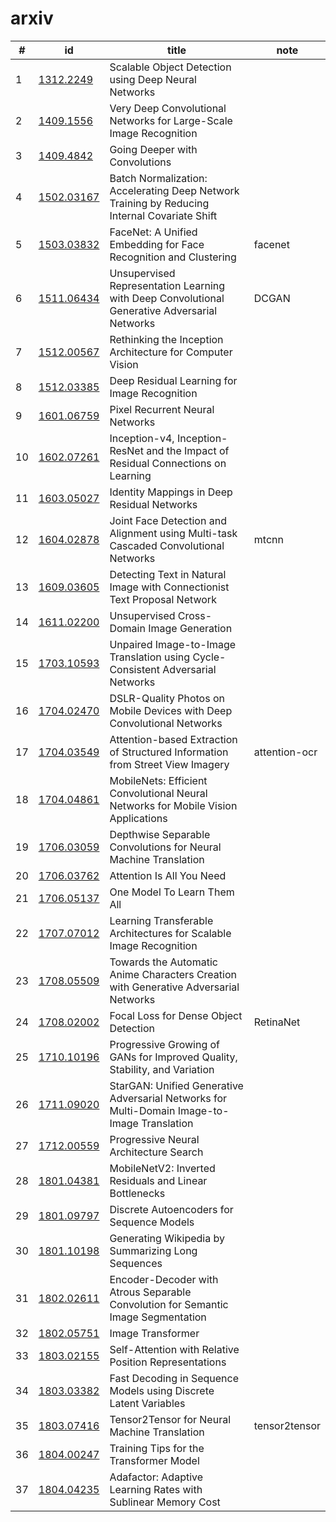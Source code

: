 
# arxiv

|#|id|title|note|
|-|-|-|-|
|1|[1312.2249](http://cn.arxiv.org/abs/1312.2249)|Scalable Object Detection using Deep Neural Networks||
|2|[1409.1556](http://cn.arxiv.org/abs/1409.1556)|Very Deep Convolutional Networks for Large-Scale Image Recognition||
|3|[1409.4842](http://cn.arxiv.org/abs/1409.4842)|Going Deeper with Convolutions||
|4|[1502.03167](http://cn.arxiv.org/abs/1502.03167)|Batch Normalization: Accelerating Deep Network Training by Reducing  Internal Covariate Shift||
|5|[1503.03832](http://cn.arxiv.org/abs/1503.03832)|FaceNet: A Unified Embedding for Face Recognition and Clustering|facenet|
|6|[1511.06434](http://cn.arxiv.org/abs/1511.06434)|Unsupervised Representation Learning with Deep Convolutional Generative  Adversarial Networks|DCGAN|
|7|[1512.00567](http://cn.arxiv.org/abs/1512.00567)|Rethinking the Inception Architecture for Computer Vision||
|8|[1512.03385](http://cn.arxiv.org/abs/1512.03385)|Deep Residual Learning for Image Recognition||
|9|[1601.06759](http://cn.arxiv.org/abs/1601.06759)|Pixel Recurrent Neural Networks||
|10|[1602.07261](http://cn.arxiv.org/abs/1602.07261)|Inception-v4, Inception-ResNet and the Impact of Residual Connections on  Learning||
|11|[1603.05027](http://cn.arxiv.org/abs/1603.05027)|Identity Mappings in Deep Residual Networks||
|12|[1604.02878](http://cn.arxiv.org/abs/1604.02878)|Joint Face Detection and Alignment using Multi-task Cascaded  Convolutional Networks|mtcnn|
|13|[1609.03605](http://cn.arxiv.org/abs/1609.03605)|Detecting Text in Natural Image with Connectionist Text Proposal Network||
|14|[1611.02200](http://cn.arxiv.org/abs/1611.02200)|Unsupervised Cross-Domain Image Generation||
|15|[1703.10593](http://cn.arxiv.org/abs/1703.10593)|Unpaired Image-to-Image Translation using Cycle-Consistent Adversarial  Networks||
|16|[1704.02470](http://cn.arxiv.org/abs/1704.02470)|DSLR-Quality Photos on Mobile Devices with Deep Convolutional Networks||
|17|[1704.03549](http://cn.arxiv.org/abs/1704.03549)|Attention-based Extraction of Structured Information from Street View  Imagery|attention-ocr|
|18|[1704.04861](http://cn.arxiv.org/abs/1704.04861)|MobileNets: Efficient Convolutional Neural Networks for Mobile Vision  Applications||
|19|[1706.03059](http://cn.arxiv.org/abs/1706.03059)|Depthwise Separable Convolutions for Neural Machine Translation||
|20|[1706.03762](http://cn.arxiv.org/abs/1706.03762)|Attention Is All You Need||
|21|[1706.05137](http://cn.arxiv.org/abs/1706.05137)|One Model To Learn Them All||
|22|[1707.07012](http://cn.arxiv.org/abs/1707.07012)|Learning Transferable Architectures for Scalable Image Recognition||
|23|[1708.05509](http://cn.arxiv.org/abs/1708.05509)|Towards the Automatic Anime Characters Creation with Generative  Adversarial Networks||
|24|[1708.02002](http://cn.arxiv.org/abs/1708.02002)|Focal Loss for Dense Object Detection|RetinaNet|
|25|[1710.10196](http://cn.arxiv.org/abs/1710.10196)|Progressive Growing of GANs for Improved Quality, Stability, and  Variation||
|26|[1711.09020](http://cn.arxiv.org/abs/1711.09020)|StarGAN: Unified Generative Adversarial Networks for Multi-Domain  Image-to-Image Translation||
|27|[1712.00559](http://cn.arxiv.org/abs/1712.00559)|Progressive Neural Architecture Search||
|28|[1801.04381](http://cn.arxiv.org/abs/1801.04381)|MobileNetV2: Inverted Residuals and Linear Bottlenecks||
|29|[1801.09797](http://cn.arxiv.org/abs/1801.09797)|Discrete Autoencoders for Sequence Models||
|30|[1801.10198](http://cn.arxiv.org/abs/1801.10198)|Generating Wikipedia by Summarizing Long Sequences||
|31|[1802.02611](http://cn.arxiv.org/abs/1802.02611)|Encoder-Decoder with Atrous Separable Convolution for Semantic Image  Segmentation||
|32|[1802.05751](http://cn.arxiv.org/abs/1802.05751)|Image Transformer||
|33|[1803.02155](http://cn.arxiv.org/abs/1803.02155)|Self-Attention with Relative Position Representations||
|34|[1803.03382](http://cn.arxiv.org/abs/1803.03382)|Fast Decoding in Sequence Models using Discrete Latent Variables||
|35|[1803.07416](http://cn.arxiv.org/abs/1803.07416)|Tensor2Tensor for Neural Machine Translation|tensor2tensor|
|36|[1804.00247](http://cn.arxiv.org/abs/1804.00247)|Training Tips for the Transformer Model||
|37|[1804.04235](http://cn.arxiv.org/abs/1804.04235)|Adafactor: Adaptive Learning Rates with Sublinear Memory Cost||
